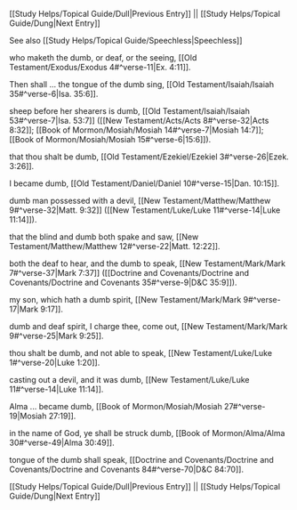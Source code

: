 [[Study Helps/Topical Guide/Dull|Previous Entry]]  ||  [[Study Helps/Topical Guide/Dung|Next Entry]]

 See also [[Study Helps/Topical Guide/Speechless|Speechless]]

 who maketh the dumb, or deaf, or the seeing, [[Old Testament/Exodus/Exodus 4#^verse-11|Ex. 4:11]].

 Then shall ... the tongue of the dumb sing, [[Old Testament/Isaiah/Isaiah 35#^verse-6|Isa. 35:6]].

 sheep before her shearers is dumb, [[Old Testament/Isaiah/Isaiah 53#^verse-7|Isa. 53:7]] ([[New Testament/Acts/Acts 8#^verse-32|Acts 8:32]]; [[Book of Mormon/Mosiah/Mosiah 14#^verse-7|Mosiah 14:7]]; [[Book of Mormon/Mosiah/Mosiah 15#^verse-6|15:6]]).

 that thou shalt be dumb, [[Old Testament/Ezekiel/Ezekiel 3#^verse-26|Ezek. 3:26]].

 I became dumb, [[Old Testament/Daniel/Daniel 10#^verse-15|Dan. 10:15]].

 dumb man possessed with a devil, [[New Testament/Matthew/Matthew 9#^verse-32|Matt. 9:32]] ([[New Testament/Luke/Luke 11#^verse-14|Luke 11:14]]).

 that the blind and dumb both spake and saw, [[New Testament/Matthew/Matthew 12#^verse-22|Matt. 12:22]].

 both the deaf to hear, and the dumb to speak, [[New Testament/Mark/Mark 7#^verse-37|Mark 7:37]] ([[Doctrine and Covenants/Doctrine and Covenants/Doctrine and Covenants 35#^verse-9|D&C 35:9]]).

 my son, which hath a dumb spirit, [[New Testament/Mark/Mark 9#^verse-17|Mark 9:17]].

 dumb and deaf spirit, I charge thee, come out, [[New Testament/Mark/Mark 9#^verse-25|Mark 9:25]].

 thou shalt be dumb, and not able to speak, [[New Testament/Luke/Luke 1#^verse-20|Luke 1:20]].

 casting out a devil, and it was dumb, [[New Testament/Luke/Luke 11#^verse-14|Luke 11:14]].

 Alma ... became dumb, [[Book of Mormon/Mosiah/Mosiah 27#^verse-19|Mosiah 27:19]].

 in the name of God, ye shall be struck dumb, [[Book of Mormon/Alma/Alma 30#^verse-49|Alma 30:49]].

 tongue of the dumb shall speak, [[Doctrine and Covenants/Doctrine and Covenants/Doctrine and Covenants 84#^verse-70|D&C 84:70]].

[[Study Helps/Topical Guide/Dull|Previous Entry]]  ||  [[Study Helps/Topical Guide/Dung|Next Entry]]